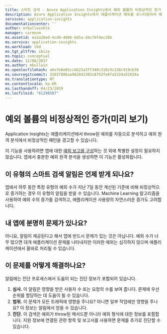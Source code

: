 ```yaml
---
title: 스마트 검색 - Azure Application Insights에서 예외 볼륨의 비정상적인 증가 | Microsoft Docs
description: Azure Application Insights에서 애플리케이션 예외를 모니터링하여 예외 볼륨의 비정상적인 패턴을 확인합니다.
services: application-insights
documentationcenter: ''
author: mrbullwinkle
manager: carmonm
ms.assetid: ea2a28ed-4cd9-4006-bd5a-d4c76f4ec20b
ms.service: application-insights
ms.workload: tbd
ms.tgt_pltfrm: ibiza
ms.topic: conceptual
ms.date: 12/08/2017
ms.author: mbullwin
ms.openlocfilehash: a6e7e8e01ccb623a3ff340c318c9c238c919cb38
ms.sourcegitcommit: 3102f886aa962842303c8753fe8fa5324a52834a
ms.translationtype: MT
ms.contentlocale: ko-KR
ms.lasthandoff: 04/23/2019
ms.locfileid: "61298587"
---
```

# <a name="abnormal-rise-in-exception-volume-preview"></a>예외 볼륨의 비정상적인 증가(미리 보기)

Application Insights는 애플리케이션에서 throw된 예외를 자동으로 분석하고 예외 원격 분석에서 비정상적인 패턴을 경고할 수 있습니다.

이 기능을 사용하려면 앱에 대한 [예외 보고를 구성](https://docs.microsoft.com/azure/application-insights/app-insights-asp-net-exceptions#set-up-exception-reporting)하는 것 외에 특별한 설정이 필요하지 않습니다. 앱에서 충분한 예외 원격 분석을 생성하면 이 기능은 활성화됩니다.

## <a name="when-would-i-get-this-type-of-smart-detection-notification"></a>이 유형의 스마트 검색 알림은 언제 받게 되나요?
앱에서 하루 동안 특정 유형의 예외 수가 지난 7일 동안 계산된 기준에 비해 비정상적으로 증가하는 경우 이 유형의 알림을 받을 수 있습니다.
Machine Learning 알고리즘을 사용하여 예외 수의 증가를 검색하고, 애플리케이션 사용량의 자연스러운 증가도 고려합니다.

## <a name="does-my-app-definitely-have-a-problem"></a>내 앱에 분명히 문제가 있나요?
아니요, 알림이 제공된다고 해서 앱에 반드시 문제가 있는 것은 아닙니다. 예외 수가 너무 많으면 대개 애플리케이션 문제를 나타내지만 이러한 예외는 심각하지 않으며 애플리케이션에서 올바로 처리될 수 있습니다.

## <a name="how-do-i-fix-it"></a>이 문제를 어떻게 해결하나요?
알림에는 진단 프로세스에서 도움이 되는 진단 정보가 포함되어 있습니다.
1. **심사.** 이 알림은 영향을 받은 사용자 수 또는 요청의 수를 보여 줍니다. 문제에 우선 순위를 할당하는 데 도움이 될 수 있습니다.
2. **범위.** 이 문제가 모든 트래픽에 영향을 주나요? 아니면 일부 작업에만 영향을 주나요? 이 정보는 알림에서 얻을 수 있습니다.
3. **진단.** 이 검색은 예외가 throw된 메서드뿐 아니라 예외 형식에 대한 정보를 포함합니다. 지원 정보에 연결된 관련 항목 및 보고서를 사용하면 문제를 추가로 진단할 수 있습니다.